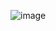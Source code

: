 ![image](https://user-images.githubusercontent.com/96682195/206224028-79b673e1-b555-4a9d-8af0-5559bae429dc.png)
